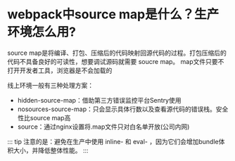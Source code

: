 # webpack中source map是什么？生产环境怎么用?

source map是将编译、打包、压缩后的代码映射回源代码的过程。打包压缩后的代码不具备良好的可读性，想要调试源码就需要 soucre map。
map文件只要不打开开发者工具，浏览器是不会加载的

线上环境一般有三种处理方案：
- hidden-source-map：借助第三方错误监控平台Sentry使用
- nosources-source-map：只会显示具体行数以及查看源代码的错误栈。安全性比source map高
- source：通过nginx设置将.map文件只对白名单开放(公司内网)

::: tip
注意的是：避免在生产中使用 inline- 和 eval- ，因为它们会增加bundle体积大小，并降低整体性能。
:::
